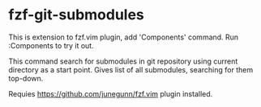 fzf-git-submodules
==================
This is extension to fzf.vim plugin, add 'Components' command. Run :Components
to try it out.

This command search for submodules in git repository using current directory
as a start point. Gives list of all submodules, searching for them top-down.

Requies https://github.com/junegunn/fzf.vim plugin installed.

